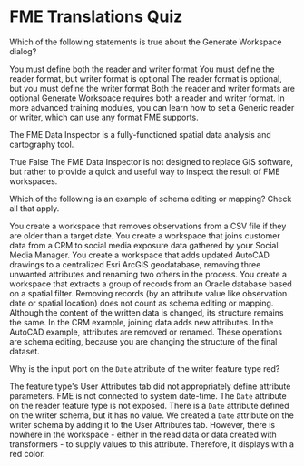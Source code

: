 # FME Translations Quiz

<quiz name="">
  <question>
    <p>
      Which of the following statements is true about the Generate Workspace dialog?
    </p>
    <answer correct>You must define both the reader and writer format</answer>
    <answer>You must define the reader format, but writer format is optional</answer>
    <answer>The reader format is optional, but you must define the writer format</answer>
    <answer>Both the reader and writer formats are optional</answer>
    <explanation>Generate Workspace requires both a reader and writer format. In more advanced training modules, you can learn how to set a Generic reader or writer, which can use any format FME supports.</explanation>
  </question>
  <question>
    <p>
       The FME Data Inspector is a fully-functioned spatial data analysis and cartography tool.
    </p>
    <answer>True</answer>
    <answer correct>False</answer>
    <explanation>The FME Data Inspector is not designed to replace GIS software, but rather to provide a quick and useful way to inspect the result of FME workspaces.</explanation>
  </question>
  <fme-desktop-basics>
    <p>
       Which of the following is an example of schema editing or mapping? Check all that apply.
    </p>
    <answer>You create a workspace that removes observations from a CSV file if they are older than a target date.</answer>
    <answer correct>You create a workspace that joins customer data from a CRM to social media exposure data gathered by your Social Media Manager.</answer>
    <answer correct>You create a workspace that adds updated AutoCAD drawings to a centralized Esri ArcGIS geodatabase, removing three unwanted attributes and renaming two others in the process.</answer>
    <answer>You create a workspace that extracts a group of records from an Oracle database based on a spatial filter.</answer>
    <explanation>Removing records (by an attribute value like observation date or spatial location) does not count as schema editing or mapping. Although the  content of the written data is changed, its structure remains the same. In the CRM example, joining data adds new attributes. In the AutoCAD example, attributes are removed or renamed. These operations are schema editing, because you are changing the structure of the final dataset.</explanation>
  </question>
  <question>
    <p>
      Why is the input port on the <code>Date</code> attribute of the writer feature type red?
    </p>
    <answer>The feature type's User Attributes tab did not appropriately define attribute parameters.</answer>
    <answer>FME is not connected to system date-time.</answer>
    <answer>The <code>Date</code> attribute on the reader feature type is not exposed.</answer>
    <answer correct>There is a <code>Date</code> attribute defined on the writer schema, but it has no value.</answer>
    <explanation>We created a <code>Date</code> attribute on the writer schema by adding it to the User Attributes tab. However, there is nowhere in the workspace - either in the read data or data created with transformers - to supply values to this attribute. Therefore, it displays with a red color.</explanation>
  </question>
</quiz>
